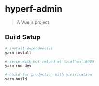 # hyperf-admin

> A Vue.js project

## Build Setup

``` bash
# install dependencies
yarn install

# serve with hot reload at localhost:8088
yarn run dev

# build for production with minification
yarn build
